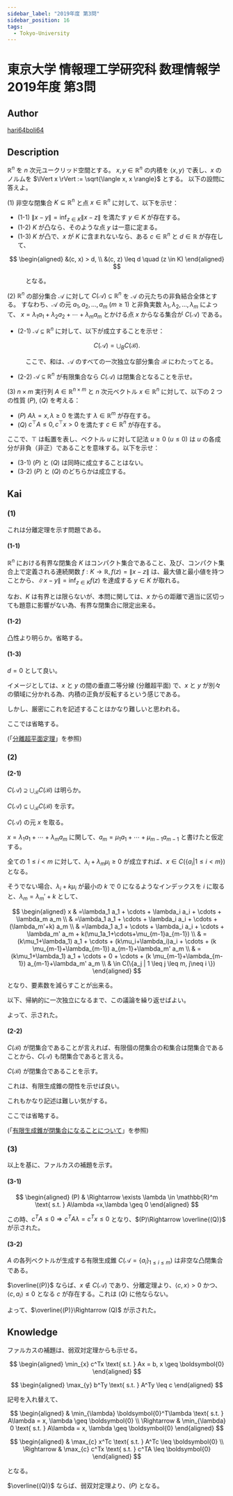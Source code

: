 ```yaml
---
sidebar_label: "2019年度 第3問"
sidebar_position: 16
tags:
  - Tokyo-University
---
```

# 東京大学 情報理工学研究科 数理情報学 2019年度 第3問

## **Author**
[hari64boli64](https://github.com/hari64boli64/GraduateSchoolEntranceExamination)

## **Description**
$\mathbb{R}^n$ を $n$ 次元ユークリッド空間とする。
$x, y \in \mathbb{R}^n$ の内積を $\langle x, y \rangle$ で表し、$x$ のノルムを $\lVert x \rVert := \sqrt{\langle x, x \rangle}$ とする。
以下の設問に答えよ。

(1) 非空な閉集合 $K \subseteq \mathbb{R}^n$ と点 $x \in \mathbb{R}^n$ に対して、以下を示せ：

- (1-1) $\lVert x - y \rVert = \inf_{z \in K} \lVert x - z \rVert$ を満たす $y \in K$ が存在する。
- (1-2) $K$ が凸なら、そのような点 $y$ は一意に定まる。
- (1-3) $K$ が凸で、$x$ が $K$ に含まれないなら、ある $c \in \mathbb{R}^n$ と $d \in \mathbb{R}$ が存在して、

$$
\begin{aligned}
&(c, x) > d, \\
&(c, z) \leq d \quad (z \in K)
\end{aligned}
$$

&emsp;&emsp;&emsp;となる。

(2) $\mathbb{R}^n$ の部分集合 $\mathcal{A}$ に対して $C(\mathcal{A}) \subseteq \mathbb{R}^n$ を $\mathcal{A}$ の元たちの非負結合全体とする。
すなわち、$\mathcal{A}$ の元 $a_1, a_2, \ldots, a_m \ (m \geq 1)$ と非負実数 $\lambda_1, \lambda_2, \ldots, \lambda_m$ によって、
$x = \lambda_1 a_1 + \lambda_2 a_2 + \cdots + \lambda_m a_m$ とかける点 $x$ からなる集合が $C(\mathcal{A})$ である。

- (2-1) $\mathcal{A} \subseteq \mathbb{R}^n$ に対して、以下が成立することを示せ：

$$
C(\mathcal{A}) = \bigcup_B C(\mathcal{B}).
$$

&emsp;&emsp;&emsp;ここで、和は、$\mathcal{A}$ のすべての一次独立な部分集合 $\mathcal{B}$ にわたってとる。

- (2-2) $\mathcal{A} \subseteq \mathbb{R}^n$ が有限集合なら $C(\mathcal{A})$ は閉集合となることを示せ。

(3) $n \times m$ 実行列 $A \in \mathbb{R}^{n \times m}$ と $n$ 次元ベクトル $x \in \mathbb{R}^n$ に対して、以下の 2 つの性質 $(P)$, $(Q)$ を考える：

- $(P)$ $A \lambda = x, \lambda \geq 0$ を満たす $\lambda \in \mathbb{R}^m$ が存在する。
- $(Q)$ $c^\top A \leq 0, c^\top x > 0$ を満たす $c \in \mathbb{R}^n$ が存在する。

ここで、$\top$ は転置を表し、ベクトル $u$ に対して記法 $u \geq 0 \ (u \leq 0)$ は $u$ の各成分が非負（非正）であることを意味する。以下を示せ：

- (3-1) $(P)$ と $(Q)$ は同時に成立することはない。
- (3-2) $(P)$ と $(Q)$ のどちらかは成立する。


## **Kai**
### (1)
これは分離定理を示す問題である。

#### (1-1)
$\mathbb{R}^n$ における有界な閉集合 $K$ はコンパクト集合であること、及び、コンパクト集合上で定義される連続関数 $f:K \to \mathbb{R},f(z)=\lVert x-z \rVert$ は、最大値と最小値を持つことから、$\lVert x-y \rVert=\inf_{z\in K}f(z)$ を達成する $y \in K$ が取れる。

なお、$K$ は有界とは限らないが、本問に関しては、$x$ からの距離で適当に区切っても題意に影響がない為、有界な閉集合に限定出来る。

#### (1-2)
凸性より明らか。省略する。

#### (1-3)
$d=0$ として良い。

イメージとしては、$x$ と $y$ の間の垂直二等分線 (分離超平面) で、$x$ と $y$ が別々の領域に分かれる為、内積の正負が反転するという感じである。

しかし、厳密にこれを記述することはかなり難しいと思われる。

ここでは省略する。

(「[分離超平面定理](https://en.wikipedia.org/wiki/Hyperplane_separation_theorem)」を参照)

### (2)
#### (2-1)
$C(\mathcal{A}) \supseteq \bigcup_{\mathcal{B}}C(\mathcal{B})$ は明らか。

$C(\mathcal{A}) \subseteq \bigcup_{\mathcal{B}}C(\mathcal{B})$ を示す。

$C(\mathcal{A})$ の元 $x$ を取る。

$x=\lambda_1 a_1+ \cdots + \lambda_m a_m$ に関して、$a_m=\mu_1 a_1 + \cdots + \mu_{m-1} a_{m-1}$ と書けたと仮定する。

全ての $1 \leq i < m$ に対して、$\lambda_i+\lambda_m \mu_i \geq 0$ が成立すれば、$x \in C(\{a_i | 1 \leq i < m \})$ となる。

そうでない場合、$\lambda_i+k \mu_i$ が最小の $k$ で $0$ になるようなインデックスを $i$ に取ると、$\lambda_m=\lambda_m'+k$ として、

$$
\begin{aligned}
    x & =\lambda_1 a_1 + \cdots + \lambda_i a_i + \cdots + \lambda_m a_m                                                       \\
      & =\lambda_1 a_1 + \cdots + \lambda_i a_i + \cdots +(\lambda_m'+k) a_m                                                   \\
      & =\lambda_1 a_1 + \cdots + \lambda_i a_i + \cdots + \lambda_m' a_m + k(\mu_1a_1+\cdots+\mu_{m-1}a_{m-1})                \\
      & =(k\mu_1+\lambda_1) a_1 + \cdots + (k\mu_i+\lambda_i)a_i + \cdots + (k \mu_{m-1}+\lambda_{m-1}) a_{m-1}+\lambda_m' a_m \\
      & =(k\mu_1+\lambda_1) a_1 + \cdots + 0 + \cdots + (k \mu_{m-1}+\lambda_{m-1}) a_{m-1}+\lambda_m' a_m                     \\
      & \in C(\{a_j | 1 \leq j \leq m, j\neq i \})
\end{aligned}
$$

となり、要素数を減らすことが出来る。

以下、帰納的に一次独立になるまで、この議論を繰り返せばよい。

よって、示された。

#### (2-2)
$C(\mathcal{B})$ が閉集合であることが言えれば、有限個の閉集合の和集合は閉集合であることから、$C(\mathcal{A})$ も閉集合であると言える。

$C(\mathcal{B})$ が閉集合であることを示す。

これは、有限生成錐の閉性を示せば良い。

これもかなり記述は難しい気がする。

ここでは省略する。

(「[有限生成錐が閉集合になることについて](https://www2.kaiyodai.ac.jp/~yoshi-s/Notes/FiniteCone.pdf)」を参照)

### (3)
以上を基に、ファルカスの補題を示す。

#### (3-1)

$$
\begin{aligned}
    (P) & \Rightarrow \exists \lambda \in \mathbb{R}^m \text{ s.t. } A\lambda =x,\lambda \geq 0
\end{aligned}
$$

この時、$c^TA \leq 0 \Rightarrow c^TA\lambda =c^Tx \leq 0$
となり、$(P)\Rightarrow \overline{(Q)}$ が示された。

#### (3-2)
$A$ の各列ベクトルが生成する有限生成錐 $C(\mathcal{A}=\{a_i\}_{1\leq i \leq m})$ は非空な凸閉集合である。

$\overline{(P)}$ ならば、$x \notin C(\mathcal{A})$ であり、分離定理より、$\langle c,x\rangle >0$ かつ、$\langle c,a_i\rangle \leq 0$ となる $c$ が存在する。これは $(Q)$ に他ならない。

よって、$\overline{(P)}\Rightarrow (Q)$ が示された。

## **Knowledge**
ファルカスの補題は、弱双対定理からも示せる。

$$
\begin{aligned}
    \min_{x} c^Tx \text{ s.t. } Ax = b, x \geq \boldsymbol{0}
\end{aligned}
$$

$$
\begin{aligned}
    \max_{y} b^Ty \text{ s.t. } A^Ty \leq c
\end{aligned}
$$

記号を入れ替えて、

$$
\begin{aligned}
                & \min_{\lambda} \boldsymbol{0}^T\lambda \text{ s.t. } A\lambda = x, \lambda \geq \boldsymbol{0} \\
    \Rightarrow & \min_{\lambda} 0 \text{ s.t. } A\lambda = x, \lambda \geq \boldsymbol{0}
\end{aligned}
$$

$$
\begin{aligned}
                & \max_{c} x^Tc \text{ s.t. } A^Tc \leq \boldsymbol{0} \\
    \Rightarrow & \max_{c} c^Tx \text{ s.t. } c^TA \leq \boldsymbol{0}
\end{aligned}
$$

となる。

$\overline{(Q)}$ ならば、弱双対定理より、$(P)$ となる。